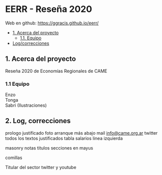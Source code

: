 # EERR - Reseña 2020
Web en github: https://ggracis.github.io/eerr/

- [1. Acerca del proyecto](#1-acerca-del-proyecto)
  - [1.1. Equipo](#11-equipo)
- [Log/correcciones](#)


## 1. Acerca del proyecto
Reseña 2020 de Economías Regionales de CAME

### 1.1 Equipo
Enzo<br>
Tonga<br>
Sabri (Ilustraciones)<br>

## 2. Log, correcciones
prologo justificado
	foto arranque más abajo
	mail info@came.org.ar
	twitter
todos los textos justificados
tabla salarios linea izquierda

masonry notas
titulos secciones en mayus

comillas

Titular del sector 
twitter y youtube 